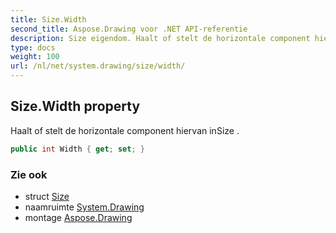 ```yaml
---
title: Size.Width
second_title: Aspose.Drawing voor .NET API-referentie
description: Size eigendom. Haalt of stelt de horizontale component hiervan inSize .
type: docs
weight: 100
url: /nl/net/system.drawing/size/width/
---
```

## Size.Width property

Haalt of stelt de horizontale component hiervan inSize .

```csharp
public int Width { get; set; }
```

### Zie ook

* struct [Size](../)
* naamruimte [System.Drawing](../../size/)
* montage [Aspose.Drawing](../../../)



